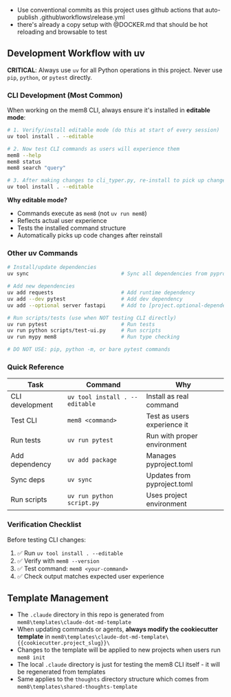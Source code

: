 - Use conventional commits as this project uses github actions that auto-publish .github\workflows\release.yml
- there's already a copy setup with @DOCKER.md that should be hot reloading and browsable to test

## Development Workflow with uv

**CRITICAL**: Always use `uv` for all Python operations in this project. Never use `pip`, `python`, or `pytest` directly.

### CLI Development (Most Common)

When working on the mem8 CLI, always ensure it's installed in **editable mode**:

```bash
# 1. Verify/install editable mode (do this at start of every session)
uv tool install . --editable

# 2. Now test CLI commands as users will experience them
mem8 --help
mem8 status
mem8 search "query"

# 3. After making changes to cli_typer.py, re-install to pick up changes
uv tool install . --editable
```

**Why editable mode?**
- Commands execute as `mem8` (not `uv run mem8`)
- Reflects actual user experience
- Tests the installed command structure
- Automatically picks up code changes after reinstall

### Other uv Commands

```bash
# Install/update dependencies
uv sync                              # Sync all dependencies from pyproject.toml

# Add new dependencies
uv add requests                      # Add runtime dependency
uv add --dev pytest                  # Add dev dependency
uv add --optional server fastapi     # Add to [project.optional-dependencies]

# Run scripts/tests (use when NOT testing CLI directly)
uv run pytest                        # Run tests
uv run python scripts/test-ui.py     # Run scripts
uv run mypy mem8                     # Run type checking

# DO NOT USE: pip, python -m, or bare pytest commands
```

### Quick Reference

| Task | Command | Why |
|------|---------|-----|
| CLI development | `uv tool install . --editable` | Install as real command |
| Test CLI | `mem8 <command>` | Test as users experience it |
| Run tests | `uv run pytest` | Run with proper environment |
| Add dependency | `uv add package` | Manages pyproject.toml |
| Sync deps | `uv sync` | Updates from pyproject.toml |
| Run scripts | `uv run python script.py` | Uses project environment |

### Verification Checklist

Before testing CLI changes:
1. ✅ Run `uv tool install . --editable`
2. ✅ Verify with `mem8 --version`
3. ✅ Test command: `mem8 <your-command>`
4. ✅ Check output matches expected user experience

## Template Management

- The `.claude` directory in this repo is generated from `mem8\templates\claude-dot-md-template`
- When updating commands or agents, **always modify the cookiecutter template** in `mem8\templates\claude-dot-md-template\{{cookiecutter.project_slug}}\`
- Changes to the template will be applied to new projects when users run `mem8 init`
- The local `.claude` directory is just for testing the mem8 CLI itself - it will be regenerated from templates
- Same applies to the `thoughts` directory structure which comes from `mem8\templates\shared-thoughts-template`